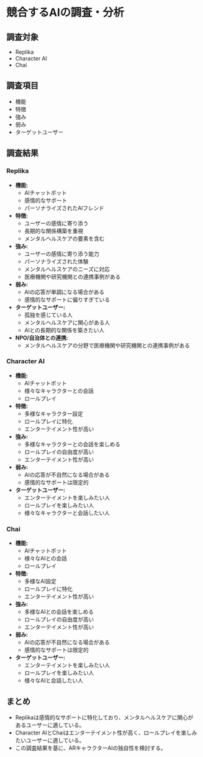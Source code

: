 # 競合するAIの調査・分析

## 調査対象

- Replika
- Character AI
- Chai

## 調査項目

- 機能
- 特徴
- 強み
- 弱み
- ターゲットユーザー

## 調査結果

### Replika

- **機能:**
  - AIチャットボット
  - 感情的なサポート
  - パーソナライズされたAIフレンド
- **特徴:**
  - ユーザーの感情に寄り添う
  - 長期的な関係構築を重視
  - メンタルヘルスケアの要素を含む
- **強み:**
  - ユーザーの感情に寄り添う能力
  - パーソナライズされた体験
  - メンタルヘルスケアのニーズに対応
  - 医療機関や研究機関との連携事例がある
- **弱み:**
  - AIの応答が単調になる場合がある
  - 感情的なサポートに偏りすぎている
- **ターゲットユーザー:**
  - 孤独を感じている人
  - メンタルヘルスケアに関心がある人
  - AIとの長期的な関係を築きたい人
- **NPO/自治体との連携:**
  - メンタルヘルスケアの分野で医療機関や研究機関との連携事例がある

### Character AI

- **機能:**
  - AIチャットボット
  - 様々なキャラクターとの会話
  - ロールプレイ
- **特徴:**
  - 多様なキャラクター設定
  - ロールプレイに特化
  - エンターテイメント性が高い
- **強み:**
  - 多様なキャラクターとの会話を楽しめる
  - ロールプレイの自由度が高い
  - エンターテイメント性が高い
- **弱み:**
  - AIの応答が不自然になる場合がある
  - 感情的なサポートは限定的
- **ターゲットユーザー:**
  - エンターテイメントを楽しみたい人
  - ロールプレイを楽しみたい人
  - 様々なキャラクターと会話したい人

### Chai

- **機能:**
  - AIチャットボット
  - 様々なAIとの会話
  - ロールプレイ
- **特徴:**
  - 多様なAI設定
  - ロールプレイに特化
  - エンターテイメント性が高い
- **強み:**
  - 多様なAIとの会話を楽しめる
  - ロールプレイの自由度が高い
  - エンターテイメント性が高い
- **弱み:**
  - AIの応答が不自然になる場合がある
  - 感情的なサポートは限定的
- **ターゲットユーザー:**
  - エンターテイメントを楽しみたい人
  - ロールプレイを楽しみたい人
  - 様々なAIと会話したい人

## まとめ

- Replikaは感情的なサポートに特化しており、メンタルヘルスケアに関心があるユーザーに適している。
- Character AIとChaiはエンターテイメント性が高く、ロールプレイを楽しみたいユーザーに適している。
- この調査結果を基に、ARキャラクターAIの独自性を検討する。
